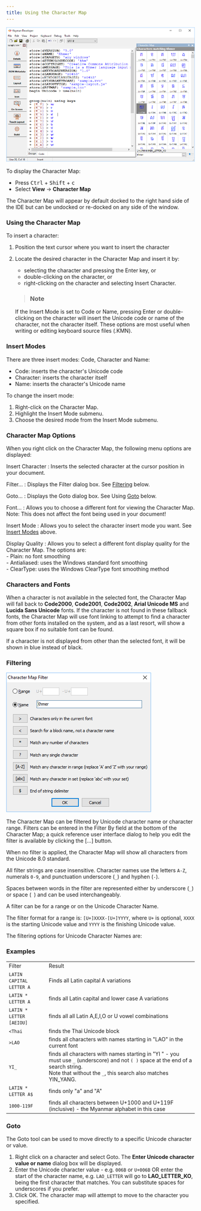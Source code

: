 ```yaml
---
title: Using the Character Map
---
```

  
![Character Map tool](/cdn/dev/img/developer/100/ui/frmCharacterMapNew.png)

To display the Character Map:

-   Press <kbd>Ctrl</kbd> + <kbd>Shift</kbd> + <kbd>c</kbd>
-   Select **View** &#8594; **Character Map**

The Character Map will appear by default docked to the right hand side
of the IDE but can be undocked or re-docked on any side of the window.

### Using the Character Map

To insert a character:
1. Position the text cursor where you want to insert the character
2. Locate the desired character in the Character Map and insert it by:
    - selecting the character and pressing the Enter key, or
    - double-clicking on the character, or
    - right-clicking on the character and selecting Insert Character.

    > ### Note
    If the Insert Mode is set to Code or Name, pressing Enter or
    double-clicking on the character will insert the Unicode code or
    name of the character, not the character itself. These options are
    most useful when writing or editing keyboard source files (.KMN).

### Insert Modes

There are three insert modes: Code, Character and Name:

- Code: inserts the character's Unicode code
- Character: inserts the character itself
- Name: inserts the character's Unicode name

To change the insert mode:

1. Right-click on the Character Map.
2. Highlight the Insert Mode submenu.
3. Choose the desired mode from the Insert Mode submenu.

### Character Map Options

When you right click on the Character Map, the following menu options
are displayed:

Insert Character
:   Inserts the selected character at the cursor position in your
    document.

Filter...
:   Displays the Filter dialog box. See [Filtering](#toc-filtering) below.

Goto...
:   Displays the Goto dialog box. See Using [Goto](#toc-goto) below.

Font...
:   Allows you to choose a different font for viewing the Character Map. <br/>
    Note: This does not affect the font being used in your document!

Insert Mode
:   Allows you to select the character insert mode you want. See [Insert
    Modes](#toc-insert-modes) above.

Display Quality
:   Allows you to select a different font display quality for the
    Character Map. The options are:  <br/>
    - Plain: no font smoothing  
    - Antialiased: uses the Windows standard font smoothing  
    - ClearType: uses the Windows ClearType font smoothing method

### Characters and Fonts

When a character is not available in the selected font, the Character
Map will fall back to **Code2000**, **Code2001**, **Code2002**, **Arial Unicode MS** and
**Lucida Sans Unicode** fonts. If the character is not found in these
fallback fonts, the Character Map will use font linking to attempt to
find a character from other fonts installed on the system, and as a last
resort, will show a square box if no suitable font can be found.

If a character is not displayed from other than the selected font, it
will be shown in blue instead of black.

### Filtering

![Character Map Filter dialog](/cdn/dev/img/developer/100/ui/frmCharacterMapFilter.png)

The Character Map can be filtered by Unicode character name or character
range. Filters can be entered in the Filter By field at the bottom of
the Character Map; a quick reference user interface dialog to help you
edit the filter is available by clicking the \[...\] button.

When no filter is applied, the Character Map will show all characters
from the Unicode 8.0 standard.

All filter strings are case insensitive. Character names use the letters
`A-Z`, numerals `0-9`, and punctuation underscore (`_`) and hyphen
(`-`).

Spaces between words in the filter are represented either by underscore
(`_`) or space (` `) and can be used interchangeably.

A filter can be for a range or on the Unicode Character Name.

The filter format for a range is: `[U+]XXXX-[U+]YYYY`, where `U+` is
optional, `XXXX` is the starting Unicode value and `YYYY` is the
finishing Unicode value.

The filtering options for Unicode Character Names are:

### Examples

|                          |                         |
|--------------------------|-------------------------|
| Filter                   | Result                  |
| `LATIN CAPITAL LETTER A` | Finds all Latin capital A variations         |
| `LATIN * LETTER A`       | finds all Latin capital and lower case A variations |
| `LATIN * LETTER [AEIOU]` | finds all all Latin A,E,I,O or U vowel combinations |
| `<Thai`                  | finds the Thai Unicode block        |
| `>LAO`                   | finds all characters with names starting in "LAO" in the current font  |
| `YI_`                    | finds all characters with names starting in "YI " - you must use `_` (underscore) and not `( )` space at the end of a search string. <br/> Note that without the `_`, this search also matches YIN_YANG. |
| `LATIN * LETTER A$`      | finds only "a" and "A"             |
| `1000-119F`              | finds all characters between U+1000 and U+119F (inclusive) - the Myanmar alphabet in this case    |

### Goto

The Goto tool can be used to move directly to a specific Unicode
character or value.

1. Right click on a character and select Goto. The **Enter Unicode character value or name** dialog box will be displayed.
2. Enter the Unicode character value - e.g. `006B` or `U+006B` OR enter the start of the character name, e.g. `LAO_LETTER` will go
    to **LAO_LETTER_KO**, being the first character that matches. You
    can substitute spaces for underscores if you prefer.
3. Click OK. The character map will attempt to move to the character you specified.